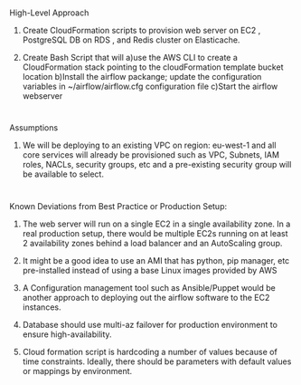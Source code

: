 #
High-Level Approach
1) Create CloudFormation scripts to provision web server on EC2 , PostgreSQL DB on RDS , and Redis cluster on Elasticache.

2) Create Bash Script that will 
	a)use the AWS CLI to create a CloudFormation stack pointing to the cloudFormation template bucket location
	b)Install the airflow packange; update the configuration variables in ~/airflow/airflow.cfg configuration file 
	c)Start the airflow webserver

#
Assumptions
1) We will be deploying to an existing VPC on region: eu-west-1 and all core services will already be provisioned such as VPC, Subnets, IAM roles, NACLs, security groups, etc and a pre-existing security group will be available to select.

#
Known Deviations from Best Practice or Production Setup:
1) The web server will run on a single EC2 in a single availability zone.  In a real production setup, there would be multiple EC2s running on at least 2 availability zones behind a load balancer and an AutoScaling group.

2) It might be a good idea to use an AMI that has python, pip manager, etc pre-installed instead of using a base Linux images provided by AWS

3) A Configuration management tool such as Ansible/Puppet would be another approach to deploying out the airflow software to the EC2 instances.

4) Database should use multi-az failover for production environment to ensure high-availability.

5) Cloud formation script is hardcoding a number of values because of time constraints.  Ideally, there should be parameters with default values or mappings by environment.